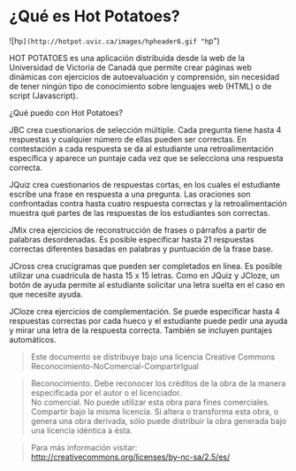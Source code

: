 # ¿Qué es Hot Potatoes?

![h`p](http://hotpot.uvic.ca/images/hpheader6.gif "h`p")  

  

HOT POTATOES es una aplicación distribuida desde la web de la Universidad de Victoria de Canadá que permite crear páginas web dinámicas con ejercicios de autoevaluación y comprensión, sin necesidad de tener ningún tipo de conocimiento sobre lenguajes web (HTML) o de script (Javascript).  
  
¿Qué puedo con Hot Potatoes?  
  
JBC crea cuestionarios de selección múltiple. Cada pregunta tiene hasta 4 respuestas y cualquier número de ellas pueden ser correctas. En contestación a cada respuesta se da al estudiante una retroalimentación específica y aparece un puntaje cada vez que se selecciona una respuesta correcta.  
  
JQuiz crea cuestionarios de respuestas cortas, en los cuales el estudiante escribe una frase en respuesta a una pregunta. Las oraciones son confrontadas contra hasta cuatro respuesta correctas y la retroalimentación muestra qué partes de las respuestas de los estudiantes son correctas.  
  
JMix crea ejercicios de reconstrucción de frases o párrafos a partir de palabras desordenadas. Es posible especificar hasta 21 respuestas correctas diferentes basadas en palabras y puntuación de la frase base.  
  
JCross crea crucigramas que pueden ser completados en línea. Es posible utilizar una cuadrícula de hasta 15 x 15 letras. Como en JQuiz y JCloze, un botón de ayuda permite al estudiante solicitar una letra suelta en el caso en que necesite ayuda.  
  
JCloze crea ejercicios de complementación. Se puede especificar hasta 4 respuestas correctas por cada hueco y el estudiante puede pedir una ayuda y mirar una letra de la respuesta correcta. También se incluyen puntajes automáticos.  
  
 
> Este documento se distribuye bajo una licencia Creative Commons Reconocimiento-NoComercial-CompartirIgual  
  
> Reconocimiento. Debe reconocer los créditos de la obra de la manera especificada por el autor o el licenciador.  
No comercial. No puede utilizar esta obra para fines comerciales.  
Compartir bajo la misma licencia. Si altera o transforma esta obra, o genera una obra derivada, sólo puede distribuir la obra generada bajo una licencia idéntica a ésta.  
  
> Para más información visitar: http://creativecommons.org/licenses/by-nc-sa/2.5/es/